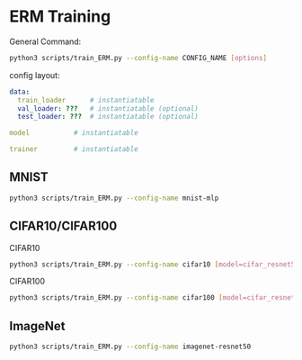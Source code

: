 # ERM Training

General Command:

```bash
python3 scripts/train_ERM.py --config-name CONFIG_NAME [options]
```

config layout:

```yaml title='yaml config'
data:
  train_loader      # instantiatable
  val_loader: ???   # instantiatable (optional)
  test_loader: ???  # instantiatable (optional)

model           # instantiatable

trainer         # instantiatable
```

## MNIST

```bash
python3 scripts/train_ERM.py --config-name mnist-mlp
```

## CIFAR10/CIFAR100

CIFAR10

```bash
python3 scripts/train_ERM.py --config-name cifar10 [model=cifar_resnet50]
```

CIFAR100

```bash
python3 scripts/train_ERM.py --config-name cifar100 [model=cifar_resnet50]
```

## ImageNet

```bash
python3 scripts/train_ERM.py --config-name imagenet-resnet50
```

